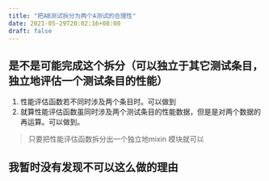 ```yaml
---
title: "把AB测试拆分为两个A测试的合理性"
date: 2021-05-29T20:02:16+08:00
draft: false
---
```


## 是不是可能完成这个拆分（可以独立于其它测试条目，独立地评估一个测试条目的性能）
1. 性能评估函数若不同时涉及两个条目时。可以做到
2. 就算性能评估函数虽同时涉及两个测试条目的性能数据，但是是对两个数据的再运算。可以做到。
> 只要把性能评估函数拆分出一个独立地mixin 模块就可以

## 我暂时没有发现不可以这么做的理由
